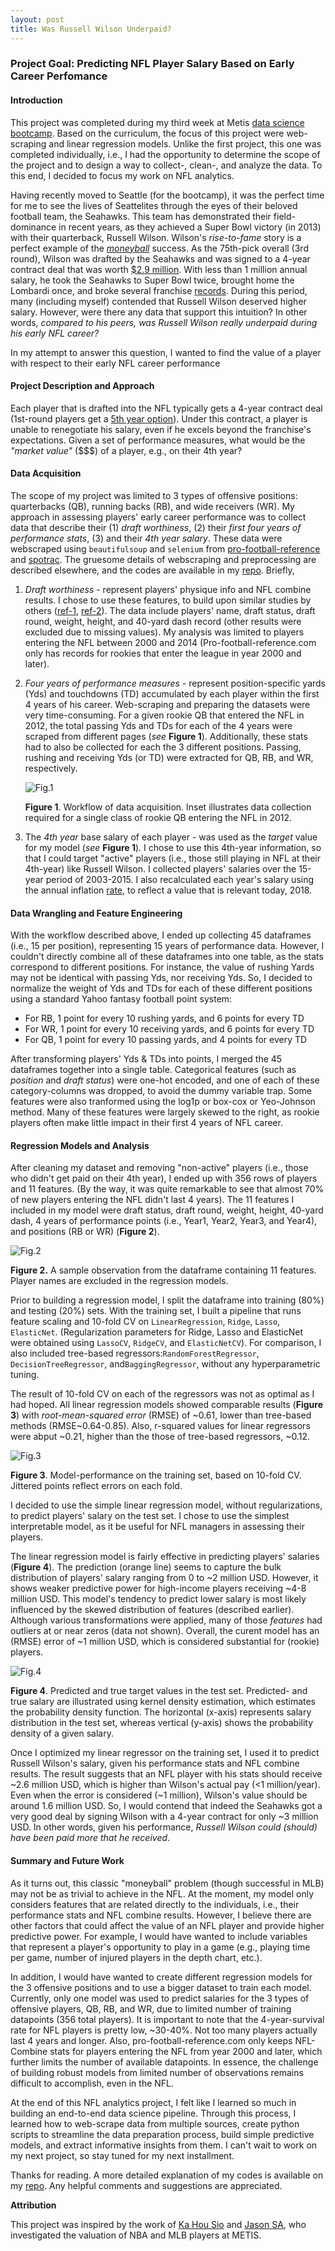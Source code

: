 ```yaml
---
layout: post
title: Was Russell Wilson Underpaid?
---
```




### Project Goal: Predicting NFL Player Salary Based on Early Career Perfomance    

#### Introduction

This project was completed during my third week at Metis [data science bootcamp](https://www.thisismetis.com/data-science-bootcamps). Based on the curriculum, the focus of this project were web-scraping and linear regression models. Unlike the first project, this one was completed individually, i.e., I had the opportunity to determine the scope of the project and to design a way to collect-, clean-, and analyze the data. To this end, I decided to focus my work on NFL analytics. 

Having recently moved to Seattle (for the bootcamp), it was the perfect time for me to see the lives of Seattelites through the eyes of their beloved football team, the Seahawks. This team has demonstrated their field-dominance in recent years, as they achieved a Super Bowl victory (in 2013) with their quarterback, Russell Wilson. Wilson's *rise-to-fame* story is a perfect example of the [*moneyball*](https://en.wikipedia.org/wiki/Moneyball_(film)) success. As the 75th-pick overall (3rd round), Wilson was drafted by the Seahawks and was signed to a 4-year contract deal that was worth [$2.9 million](https://www.spotrac.com/nfl/seattle-seahawks/russell-wilson-9885/). With less than 1 million annual salary, he took the Seahawks to Super Bowl twice, brought home the Lombardi once, and broke several franchise [records](https://en.wikipedia.org/wiki/Russell_Wilson). During this period, many (including myself) contended that Russell Wilson deserved higher salary. However, were there any data that support this intuition? In other words,  *compared to his peers, was Russell Wilson really underpaid during his early NFL career?* 

In my attempt to answer this question, I wanted to find the value of a player with respect to their early NFL career performance

#### Project Description and Approach

Each player that is drafted into the NFL typically gets a 4-year contract deal (1st-round players get a [5th year option](https://www.sbnation.com/nfl/2018/4/30/17171726/nfl-rookie-wage-scale-draft)). Under this contract, a player is unable to renegotiate his salary, even if he excels beyond the franchise's expectations. Given a set of performance measures, what would be the *"market value"* ($$$) of a player, e.g., on their 4th year?

#### Data Acquisition

The scope of my project was limited to 3 types of offensive positions: quarterbacks (QB), running backs (RB), and wide receivers (WR). My approach in assessing players' early career performance was to collect data that describe their (1) _draft worthiness_, (2) their _first four years of performance stats_, (3) and their _4th year salary_. These data were webscraped using `beautifulsoup` and `selenium` from [pro-football-reference](http://pro-football-reference.com/) and [spotrac](https://www.spotrac.com/nfl/rankings/2003/base/). The gruesome details of webscraping and preprocessing are described elsewhere, and the codes are available in my [repo](https://github.com/jhonsen/NFLplayersValuation). Briefly,

1. *Draft worthiness* - represent players' physique info and NFL combine results. I chose to use these features, to build upon similar studies by others ([ref-1](https://pdfs.semanticscholar.org/8628/bec98a3c5218815233c8b650b4ff988046e1.pdf), [ref-2](https://www.stat.berkeley.edu/~aldous/Research/Ugrad/Paul_Park.pdf)). The data include players' name, draft status, draft round, weight, height, and 40-yard dash record (other results were excluded due to missing values). My analysis was limited to players entering the NFL between 2000 and 2014 (Pro-football-reference.com only has records for rookies that enter the league in year 2000 and later). 

2. *Four years of performance measures*  - represent position-specific yards (Yds) and touchdowns (TD) accumulated by each player within the first 4 years of his career.  Web-scraping and preparing the datasets were very time-consuming. For a given rookie QB that entered the NFL in 2012, the total passing Yds and TDs for each of the 4 years were scraped from different pages  (*see* **Figure 1**). Additionally, these stats had to also be collected for each the 3 different positions. Passing, rushing and receiving Yds (or TD) were extracted for QB, RB, and WR, respectively.  

   ![Fig.1]({{site.url}}/images/concat1.png)

   **Figure 1**. Workflow of data acquisition. Inset illustrates data collection required for a single class of rookie QB entering the NFL in 2012. 

3. The *4th year* base salary of each player - was used as the *target* value for my model (*see* **Figure 1**). I chose to use this 4th-year information, so that I could target "active" players (i.e., those still playing in NFL at their 4th-year) like Russell Wilson.  I collected players' salaries over the 15-year period of 2003-2015. I also recalculated each year's salary using the annual inflation [rate](https://www.usinflationcalculator.com/inflation/historical-inflation-rates/), to reflect a value that is relevant today, 2018.

     

#### Data Wrangling and Feature Engineering

With the workflow described above, I ended up collecting 45 dataframes (i.e., 15 per position), representing 15 years of performance data. However, I couldn't directly combine all of these dataframes into one table, as the stats correspond to different positions. For instance, the value of rushing Yards may not be identical with passing Yds, nor receiving Yds. So, I decided to normalize the weight of Yds and TDs for each of these different positions using a standard Yahoo fantasy football point system:

- For RB,  1 point for every 10 rushing yards, and 6 points for every TD
- For WR, 1 point for every 10 receiving yards, and 6 points for every TD
- For QB, 1 point for every 10 passing yards, and 4 points for every TD


After transforming players' Yds & TDs into points, I merged the 45 dataframes together into a single table. Categorical features (such as *position* and *draft status*) were one-hot encoded, and one of each of these category-columns was dropped, to avoid the dummy variable trap. Some features were also tranformed using the log1p or box-cox or Yeo-Johnson method. Many of these features were largely skewed to the right, as rookie players often make little impact in their first 4 years of NFL career.


#### Regression Models and Analysis

After cleaning my dataset and removing "non-active" players (i.e., those who didn't get paid on their 4th year), I ended up with 356 rows of players and 11 features. (By the way, it was quite remarkable to see that almost 70% of new players entering the NFL didn't last 4 years). The 11 features I included in my model were draft status, draft round, weight, height, 40-yard dash, 4 years of performance points (i.e., Year1, Year2, Year3, and Year4), and positions (RB or WR) (**Figure 2**). 

![Fig.2]({{site.url}}/images/dataframesample.png)

**Figure 2.** A sample observation from the dataframe containing 11 features. Player names are excluded in the regression models. 

Prior to building a regression model, I split the dataframe into training (80%) and testing (20%) sets. With the training set, I built a pipeline that runs feature scaling and 10-fold CV on  `LinearRegression`, `Ridge`, `Lasso`, `ElasticNet`. (Regularization parameters for Ridge, Lasso and ElasticNet were obtained using  `LassoCV`, `RidgeCV`, and `ElasticNetCV`). For comparison, I also included tree-based regressors:`RandomForestRegressor`, `DecisionTreeRegressor`, and`BaggingRegressor`, without any hyperparametric tuning.

The result of 10-fold CV on each of the regressors was not as optimal as I had hoped. All linear regression models showed comparable results (**Figure 3**) with *root-mean-squared error* (RMSE) of ~0.61, lower than tree-based methods (RMSE~0.64-0.85). Also, r-squared values for linear regressors were abput ~0.21, higher than the those of tree-based regressors, ~0.12.   

![Fig.3]({{site.url}}/images/Alg_comparison_RMSE.png)

**Figure 3**. Model-performance on the training set, based on 10-fold CV. Jittered points reflect errors on each fold.

I decided to use the simple linear regression model, without regularizations, to predict players' salary on the test set. I chose to use the simplest interpretable model, as it be useful for NFL managers in assessing their players.  

The linear regression model is fairly effective in predicting players' salaries (**Figure 4**). The prediction (orange line) seems to capture the bulk distribution of players' salary ranging from 0 to ~2 million USD. However, it shows weaker predictive power for high-income players receiving ~4-8 million USD. This model's tendency to predict lower salary is most likely influenced by the skewed distribution of features (described earlier). Although various transformations were applied, many of those *features* had outliers at or near zeros (data not shown). Overall, the curent model has an (RMSE) error of ~1 million USD, which is considered substantial for (rookie) players.  

![Fig.4]({{site.url}}/images/ytest_ypred_histo_kde.png) 

**Figure 4**. Predicted and true target values in the test set. Predicted- and true salary are illustrated using kernel density estimation, which estimates the probability density function. The horizontal (x-axis) represents salary distribution in the test set, whereas vertical (y-axis) shows the probability density of a given salary.      

Once I optimized my linear regressor on the training set, I used it to predict Russell Wilson's salary, given his performance stats and NFL combine results. The result suggests that an NFL player with his stats should receive ~2.6 million USD, which is higher than Wilson's actual pay (<1 million/year). Even when the error is considered (~1 million), Wilson's value should be around 1.6 million USD. So, I would contend that indeed the Seahawks got a very good deal by signing Wilson with a 4-year contract for only ~3 million USD. In other words, given his performance, *Russell Wilson could (should) have been paid more that he received*.   

 

#### Summary and Future Work

As it turns out, this classic "moneyball" problem (though successful in MLB) may not be as trivial to achieve in the NFL. At the moment, my model only considers features that are related directly to the individuals, i.e., their performance stats and NFL combine results. However, I believe there are other factors that could affect the value of an NFL player and provide higher predictive power. For example, I would have wanted to include variables that represent a player's opportunity to play in a game (e.g., playing time per game, number of injured players in the depth chart, etc.). 

In addition, I would have wanted to create different regression models for the 3 offensive positions and to use a bigger dataset to train each model. Currently, only one model was used to predict salaries for the 3 types of offensive players, QB, RB, and WR, due to limited number of training datapoints (356 total players). It is important to note that the 4-year-survival rate for NFL players is pretty low, ~30-40%. Not too many players actually last 4 years and longer. Also, pro-football-reference.com only keeps NFL-Combine stats for players entering the NFL from year 2000 and later, which further limits the number of available datapoints. In essence, the challenge of building robust models from limited number of observations remains difficult to accomplish, even in the NFL.         

At the end of this NFL analytics project, I felt like I learned so much in building an end-to-end data science pipeline. Through this process, I learned how to web-scrape data from multiple sources, create python scripts to streamline the data preparation process, build simple predictive models, and extract informative insights from them. I can't wait to work on my next project, so stay tuned for my next installment. 

Thanks for reading. A more detailed explanation of my codes is available on my [repo](https://github.com/jhonsen/NFLplayersValuation). Any helpful comments and suggestions are appreciated.  



**Attribution**

This project was inspired by the work of [Ka Hou Sio](https://medium.com/@kahousio/project-luther-predicting-nba-player-salary-from-their-performance-b8209323c72d) and [Jason SA]( https://github.com/jason-sa/baseball_lin_regression), who investigated  the valuation of NBA and MLB players at METIS.

